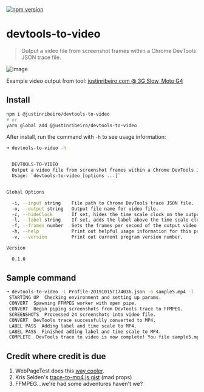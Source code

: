 [![npm version](https://badge.fury.io/js/%40justinribeiro%2Fdevtools-to-video.svg)](https://badge.fury.io/js/%40justinribeiro%2Fdevtools-to-video)

# devtools-to-video

> Output a video file from screenshot frames within a Chrome DevTools JSON trace file.

![image](https://user-images.githubusercontent.com/643503/66878963-26095700-ef71-11e9-96e7-7977b4f73577.png)

Example video output from tool: [justinribeiro.com @ 3G Slow, Moto G4](https://www.youtube.com/watch?v=guJLfqTFfIw)

## Install

```sh
npm i @justinribeiro/devtools-to-video
# or
yarn global add @justinribeiro/devtools-to-video
```

After install, run the command with `-h` to see usage information:

```sh
➜ devtools-to-video -h


  DEVTOOLS-TO-VIDEO
  Output a video file from screenshot frames within a Chrome DevTools JSON trace file.
  Usage: `devtools-to-video [options ...]`


Global Options

  -i, --input string    File path to Chrome DevTools trace JSON file.
  -o, --output string   Output file name for video file.
  -c, --hideClock       If set, hides the time scale clock on the output video file.
  -l, --label string    If set, adds the label above the time scale clock in the output video file.
  -f, --frames number   Sets the frames per second of the output video.
  -h, --help            Print out helpful usage information for this program.
  -v, --version         Print out current program version number.

Version

  0.1.0
```

## Sample command

```sh
➜ devtools-to-video -i Profile-20191015T174036.json -o sample5.mp4 -l '3G Slow @ Moto G4'
 STARTING UP  Checking environment and setting up params.
 CONVERT  Spawning FFMPEG worker with open pipe.
 CONVERT  Begin piping screenshots from DevTools trace to FFMPEG.
 SCREENSHOTS  Processed 24 screenshots into video file.
 CONVERT  DevTools trace successfully converted to MP4.
 LABEL PASS  Adding label and time scale to MP4.
 LABEL PASS  Finished adding label and time scale to MP4.
 COMPLETE  DevTools trace to video is now complete! You file sample5.mp4 is ready
```

## Credit where credit is due

1. WebPageTest does this [way cooler](https://github.com/WPO-Foundation/webpagetest/blob/26e3cf0/www/video/render.php#L567).
2. Kris Selden's [trace-to-mp4.js gist](https://gist.github.com/krisselden/bf98fb0c192fcb73ed32e79c0a7972d2) (mad props)
3. FFMPEG...we're had some adventures haven't we?
